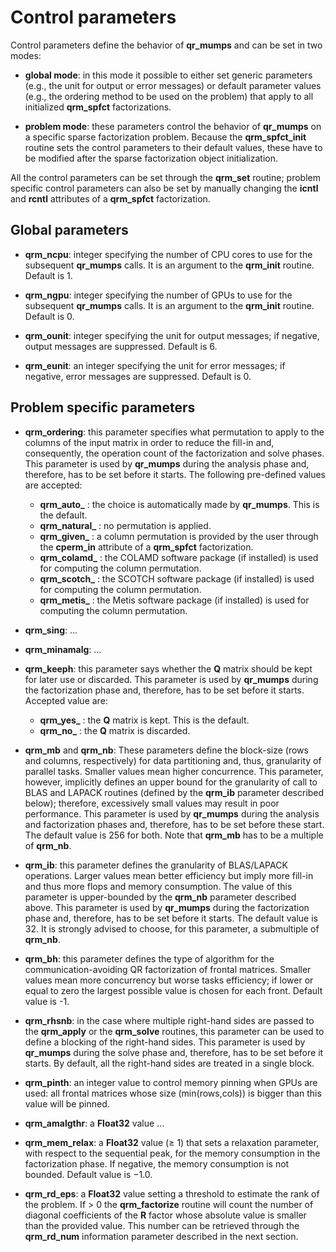 # Control parameters

Control parameters define the behavior of **qr\_mumps** and can be set in two modes:

* **global mode**: in this mode it possible to either set generic parameters (e.g., the unit for output or error messages) or default parameter values (e.g., the ordering method to be used on the problem) that apply to all initialized **qrm\_spfct** factorizations.


* **problem mode**: these parameters control the behavior of **qr\_mumps** on a specific sparse factorization problem. Because the **qrm\_spfct\_init** routine sets the control parameters to their default values, these have to be modified after the sparse factorization object initialization.

All the control parameters can be set through the **qrm\_set** routine; problem specific control parameters can also be set by manually changing the **icntl** and **rcntl** attributes of a **qrm\_spfct** factorization.

## Global parameters

* **qrm\_ncpu**: integer specifying the number of CPU cores to use for the subsequent **qr\_mumps** calls. It is an argument to the **qrm\_init** routine. Default is 1.


* **qrm\_ngpu**: integer specifying the number of GPUs to use for the subsequent **qr\_mumps** calls. It is an argument to the **qrm\_init** routine. Default is 0.


* **qrm\_ounit**: integer specifying the unit for output messages; if negative, output messages are suppressed. Default is 6.


* **qrm\_eunit**: an integer specifying the unit for error messages; if negative, error messages are suppressed. Default is 0.

## Problem specific parameters

* **qrm\_ordering**: this parameter specifies what permutation to apply to the columns of the input matrix in order to reduce the fill-in and, consequently, the operation count of the factorization and solve phases. This parameter is used by **qr\_mumps** during the analysis phase and, therefore, has to be set before it starts. The following pre-defined values are accepted:
    * **qrm\_auto\_** : the choice is automatically made by **qr\_mumps**. This is the default.
    * **qrm\_natural\_** : no permutation is applied.
    * **qrm\_given\_** : a column permutation is provided by the user through the **cperm\_in** attribute of a **qrm\_spfct** factorization.
    * **qrm\_colamd\_** : the COLAMD software package (if installed) is used for computing the column permutation.
    * **qrm\_scotch\_** : the SCOTCH software package (if installed) is used for computing the column permutation.
    * **qrm\_metis\_** : the Metis software package (if installed) is used for computing the column permutation.


* **qrm\_sing**: ...


* **qrm\_minamalg**: ...


* **qrm\_keeph**: this parameter says whether the **Q** matrix should be kept for later use or discarded. This parameter is used by **qr\_mumps** during the factorization phase and, therefore, has to be set before it starts. Accepted value are:
    * **qrm\_yes\_** : the **Q** matrix is kept. This is the default.
    * **qrm\_no\_** : the **Q** matrix is discarded.


* **qrm\_mb** and **qrm\_nb**: These parameters define the block-size (rows and columns, respectively) for data partitioning and, thus, granularity of parallel tasks. Smaller values mean higher concurrence. This parameter, however, implicitly defines an upper bound for the granularity of call to BLAS and LAPACK routines (defined by the **qrm\_ib** parameter described below); therefore, excessively small values may result in poor performance. This parameter is used by **qr\_mumps** during the analysis and factorization phases and, therefore, has to be set before these start. The default value is 256 for both. Note that **qrm\_mb** has to be a multiple of **qrm\_nb**.


* **qrm\_ib**: this parameter defines the granularity of BLAS/LAPACK operations. Larger values mean better efficiency but imply more fill-in and thus more flops and memory consumption. The value of this parameter is upper-bounded by the **qrm\_nb** parameter described above. This parameter is used by **qr\_mumps** during the factorization phase and, therefore, has to be set before it starts. The default value is 32. It is strongly advised to choose, for this parameter, a submultiple of **qrm\_nb**.


* **qrm\_bh**: this parameter defines the type of algorithm for the communication-avoiding QR factorization of frontal matrices. Smaller values mean more concurrency but worse tasks efficiency; if lower or equal to zero the largest possible value is chosen for each front. Default value is -1.


* **qrm\_rhsnb**: in the case where multiple right-hand sides are passed to the **qrm\_apply** or the **qrm\_solve** routines, this parameter can be used to define a blocking of the right-hand sides. This parameter is used by **qr\_mumps** during the solve phase and, therefore, has to be set before it starts. By default, all the right-hand sides are treated in a single block.


* **qrm\_pinth**: an integer value to control memory pinning when GPUs are used: all frontal matrices whose size (min(rows,cols)) is bigger than this value will be pinned.


* **qrm\_amalgthr**: a **Float32** value ...


* **qrm\_mem\_relax**: a **Float32** value (≥ 1) that sets a relaxation parameter, with respect to the sequential peak, for the memory consumption in the factorization phase. If negative, the memory consumption is not bounded. Default value is −1.0.


* **qrm\_rd\_eps**: a **Float32** value setting a threshold to estimate the rank of the problem. If > 0 the **qrm\_factorize** routine will count the number of diagonal coefficients of the **R** factor whose absolute value is smaller than the provided value. This number can be retrieved through the **qrm\_rd\_num** information parameter described in the next section.
